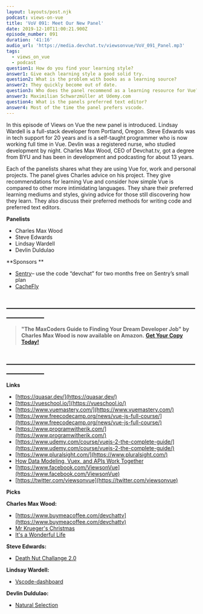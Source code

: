 ```yaml
---
layout: layouts/post.njk
podcast: views-on-vue
title: 'VoV 091: Meet Our New Panel'
date: 2019-12-10T11:00:21.900Z
episode_number: 091
duration: '41:16'
audio_url: 'https://media.devchat.tv/viewsonvue/VoV_091_Panel.mp3'
tags:
  - views_on_vue
  - podcast
question1: How do you find your learning style?
answer1: Give each learning style a good solid try.
question2: What is the problem with books as a learning source?
answer2: They quickly become out of date.
question3: Who does the panel recommend as a learning resource for Vue?
answer3: Maximilian Schwarzmüller at Udemy.com
question4: What is the panels preferred text editor?
answer4: Most of the time the panel prefers vscode.
---
```

In this episode of Views on Vue the new panel is introduced. Lindsay Wardell is a full-stack developer from Portland, Oregon. Steve Edwards was in tech support for 20 years and is a self-taught programmer who is now working full time in Vue. Devlin was a registered nurse, who studied development by night. Charles Max Wood, CEO of Devchat.tv, got a degree from BYU and has been in development and podcasting for about 13 years.

Each of the panelists shares what they are using Vue for, work and personal projects. The panel gives Charles advice on his project. They give recommendations for learning Vue and consider how simple Vue is compared to other more intimidating languages. They share their preferred learning mediums and styles, giving advice for those still discovering how they learn. They also discuss their preferred methods for writing code and preferred text editors.

**Panelists**

- Charles Max Wood
- Steve Edwards
- Lindsay Wardell
- Devlin Duldulao

**Sponsors  **

- [Sentry](http://sentry.io/)– use the code “devchat” for two months free on Sentry’s small plan
- [CacheFly](https://www.cachefly.com/)

## **\_\_\_\_\_\_\_\_\_\_\_\_\_\_\_\_\_\_\_\_\_\_\_\_\_\_\_\_\_\_\_\_\_\_\_\_\_\_\_\_\_\_\_\_\_\_\_\_\_\_\_\_\_\_\_\_\_\_\_\_**

> **"The MaxCoders Guide to Finding Your Dream Developer Job" by Charles Max Wood is now available on Amazon.**  [**Get Your Copy Today!**](https://www.amazon.com/gp/product/B081MBL5C9/ref=as_li_ss_tl?ie=UTF8&linkCode=sl1&tag=devchattv-20&linkId=9d61363241636e2546ef46abba198746&language=en_US)

## **\_\_\_\_\_\_\_\_\_\_\_\_\_\_\_\_\_\_\_\_\_\_\_\_\_\_\_\_\_\_\_\_\_\_\_\_\_\_\_\_\_\_\_\_\_\_\_\_\_\_\_\_\_\_\_\_\_\_\_\_**

**Links**

- [https://quasar.dev/](https://quasar.dev/)
- [https://vueschool.io/](https://vueschool.io/)
- [https://www.vuemastery.com/](https://www.vuemastery.com/)
- [https://www.freecodecamp.org/news/vue-js-full-course/](https://www.freecodecamp.org/news/vue-js-full-course/)
- [https://www.programwitherik.com/](https://www.programwitherik.com/)
- [https://www.udemy.com/course/vuejs-2-the-complete-guide/](https://www.udemy.com/course/vuejs-2-the-complete-guide/)
- [https://www.pluralsight.com/](https://www.pluralsight.com/)
- [How Data Modeling, Vuex, and APIs Work Together](https://www.meetup.com/Portland-Vue-js-Meetup/events/263468518/)
- [https://www.facebook.com/ViewsonVue](https://www.facebook.com/ViewsonVue)
- [https://twitter.com/viewsonvue](https://twitter.com/viewsonvue)

**Picks**

**Charles Max Wood:**

- [https://www.buymeacoffee.com/devchattv](https://www.buymeacoffee.com/devchattv)
- [Mr Krueger's Christmas](https://amzn.to/2NKDADe)
- [It's a Wonderful Life](https://amzn.to/2KiGWuY)

**Steve Edwards:**

- [Death Nut Challange 2.0](https://deathnuts.com/product/dncv2)

**Lindsay Wardell:**

- [Vscode-dashboard](https://marketplace.visualstudio.com/items?itemName=kruemelkatze.vscode-dashboard)

**Devlin Duldulao:**

- [Natural Selection](https://www.netflix.com/title/80114915)
